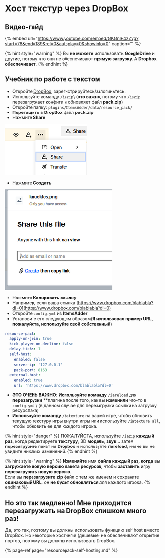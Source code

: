 # Хост текстур через DropBox

## Видео-гайд

{% embed url="https://www.youtube.com/embed/GKGnlF4zZVg?start=78&end=189&rel=0&autoplay=0&showinfo=0" caption="" %}

{% hint style="warning" %}
Вы **не можете** использовать **GoogleDrive** и другие, потому что они не обеспечивают **прямую загрузку**. А **Dropbox обеспечивает**.
{% endhint %}

## Учебник по работе с текстом

* Откройте [DropBox](https://dropbox.com/), зарегистрируйтесь/залогиньтесь.
* Используйте команду `/iazip`\ (**это важно**, потому что `/iazip` перезагружает конфиги и обновляет файл **pack.zip**\)
* Откройте папку: `plugins/ItemsAdder/data/resource_pack/`
* **Перетащите** в **DropBox** файл **pack.zip**
* Нажмите **Share**

![](../../.gitbook/assets/immagine%20%2825%29.png)

* Нажмите **Создать**

![](../../.gitbook/assets/immagine%20%2824%29.png)

* Нажмите **Копировать ссылку**
* Например, если ваша ссылка [https://www.dropbox.com/blablabla?dl=0](https://www.dropbox.com/blablabla?dl=0)
* Откройте `config.yml` из **ItemsAdder**
* Установите его следующим образом\(**Я использовал пример URL, пожалуйста, используйте свой собственный**\)

```yaml
resource-pack:
  apply-on-join: true
  kick-player-on-decline: false
  delay-ticks: 1
  self-host:
    enabled: false
    server-ip: '127.0.0.1'
    pack-port: 8163
  external-host:
    enabled: true
    url: 'https://www.dropbox.com/blablabla?dl=0'
```

* **ЭТО ОЧЕНЬ ВАЖНО**: **Используйте команду** `/iareload` для **перезагрузки** **плагина после того, как вы **изменили** что-то в `config.yml` \ (в данном случае для перезагрузки ссылки на загрузку ресурспака\)
* **Используйте команду** `/iatexture` на вашей игре, чтобы обновить текущую текстуру игры внутри игры или используйте `/iatexture all`, чтобы обновить ее для каждого игрока.

{% hint style="danger" %}
ПОЖАЛУЙСТА, используйте `/iazip` **каждый раз**, когда редактируете **текстуру**, 3D **модель**, **звук**... затем **перезагрузите** пакет на **Dropbox** и используйте **/iareload**, иначе вы не увидите никаких изменений.
{% endhint %}

{% hint style="warning" %}
**Изменяйте** имя **файла каждый раз, когда** вы **загружаете** **новую версию** **пакета ресурсов**, чтобы **заставить** игру **перезагрузить** **новую версию**.  
Если вы **перезагрузите** **zip** файл с тем же именем и сохраните **одинаковый URL**, он **не будет обновляться** для каждого игрока.
{% endhint %}

## Но это так медленно! Мне приходится перезагружать на DropBox слишком много раз!

Да, это так, поэтому вы должны использовать функцию self host вместо DropBox. Но некоторые хостинги\ (дешевые\) не обеспечивают открытие портов, поэтому вы должны использовать DropBox.

{% page-ref page="resourcepack-self-hosting.md" %}

